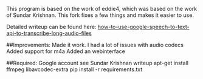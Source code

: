 This program is based on the work of eddie4, which was based on the work of Sundar Krishnan.
This fork fixes a few things and makes it easier to use.

Detailed writeup can be found here:
[how-to-use-google-speech-to-text-api-to-transcribe-long-audio-files](https://towardsdatascience.com/how-to-use-google-speech-to-text-api-to-transcribe-long-audio-files-1c886f4eb3e9)


##Improvements:
Made it work. I had a lot of issues with audio codecs
Added support for m4a
Added an webinterface


##Required:
Google account see Sundar Krishnan writeup
apt-get install ffmpeg libavcodec-extra
pip install -r requirements.txt
